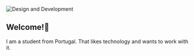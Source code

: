 ![Design and Development](https://pbs.twimg.com/profile_banners/1664357195205492736/1722636012/600x200)

## Welcome!👋

I am a student from Portugal. That likes technology and wants to work with it.

